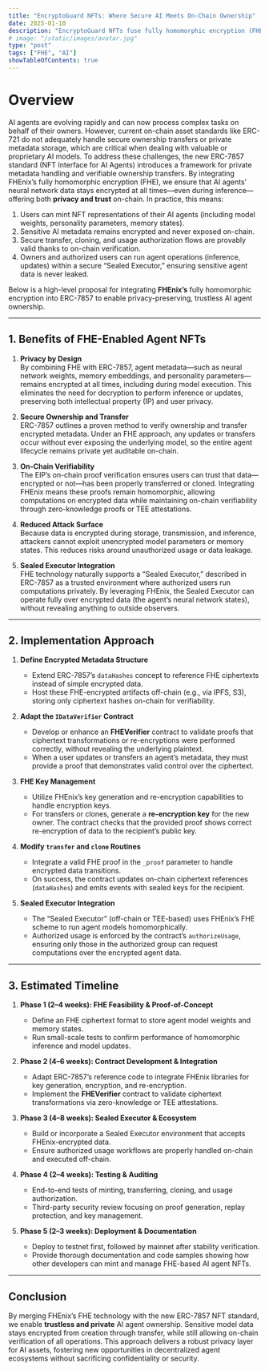 ```yaml
---
title: "EncryptoGuard NFTs: Where Secure AI Meets On-Chain Ownership"
date: 2025-01-10
description: "EncryptoGuard NFTs fuse fully homomorphic encryption (FHE) with ERC-7857 to deliver AI agents that remain private at all times—while proving ownership and authenticity on-chain."
# image: "/static/images/avatar.jpg"
type: "post"
tags: ["FHE", "AI"]
showTableOfContents: true
---
```


# Overview

AI agents are evolving rapidly and can now process complex tasks on behalf of their owners. However, current on-chain asset standards like ERC-721 do not adequately handle secure ownership transfers or private metadata storage, which are critical when dealing with valuable or proprietary AI models. To address these challenges, the new ERC-7857 standard (NFT Interface for AI Agents) introduces a framework for private metadata handling and verifiable ownership transfers. By integrating FHEnix’s fully homomorphic encryption (FHE), we ensure that AI agents’ neural network data stays encrypted at all times—even during inference—offering both **privacy and trust** on-chain. In practice, this means:

1. Users can mint NFT representations of their AI agents (including model weights, personality parameters, memory states).
2. Sensitive AI metadata remains encrypted and never exposed on-chain.
3. Secure transfer, cloning, and usage authorization flows are provably valid thanks to on-chain verification.
4. Owners and authorized users can run agent operations (inference, updates) within a secure “Sealed Executor,” ensuring sensitive agent data is never leaked.

Below is a high-level proposal for integrating **FHEnix’s** fully homomorphic encryption into ERC-7857 to enable privacy-preserving, trustless AI agent ownership.

---

## 1. Benefits of FHE-Enabled Agent NFTs

1. **Privacy by Design**  
   By combining FHE with ERC-7857, agent metadata—such as neural network weights, memory embeddings, and personality parameters—remains encrypted at all times, including during model execution. This eliminates the need for decryption to perform inference or updates, preserving both intellectual property (IP) and user privacy.

2. **Secure Ownership and Transfer**  
   ERC-7857 outlines a proven method to verify ownership and transfer encrypted metadata. Under an FHE approach, any updates or transfers occur without ever exposing the underlying model, so the entire agent lifecycle remains private yet auditable on-chain.

3. **On-Chain Verifiability**  
   The EIP’s on-chain proof verification ensures users can trust that data—encrypted or not—has been properly transferred or cloned. Integrating FHEnix means these proofs remain homomorphic, allowing computations on encrypted data while maintaining on-chain verifiability through zero-knowledge proofs or TEE attestations.

4. **Reduced Attack Surface**  
   Because data is encrypted during storage, transmission, and inference, attackers cannot exploit unencrypted model parameters or memory states. This reduces risks around unauthorized usage or data leakage.

5. **Sealed Executor Integration**  
   FHE technology naturally supports a “Sealed Executor,” described in ERC-7857 as a trusted environment where authorized users run computations privately. By leveraging FHEnix, the Sealed Executor can operate fully over encrypted data (the agent’s neural network states), without revealing anything to outside observers.

---

## 2. Implementation Approach

1. **Define Encrypted Metadata Structure**  
   - Extend ERC-7857’s `dataHashes` concept to reference FHE ciphertexts instead of simple encrypted data.  
   - Host these FHE-encrypted artifacts off-chain (e.g., via IPFS, S3), storing only ciphertext hashes on-chain for verifiability.

2. **Adapt the `IDataVerifier` Contract**  
   - Develop or enhance an **FHEVerifier** contract to validate proofs that ciphertext transformations or re-encryptions were performed correctly, without revealing the underlying plaintext.  
   - When a user updates or transfers an agent’s metadata, they must provide a proof that demonstrates valid control over the ciphertext.

3. **FHE Key Management**  
   - Utilize FHEnix’s key generation and re-encryption capabilities to handle encryption keys.  
   - For transfers or clones, generate a **re-encryption key** for the new owner. The contract checks that the provided proof shows correct re-encryption of data to the recipient’s public key.

4. **Modify `transfer` and `clone` Routines**  
   - Integrate a valid FHE proof in the `_proof` parameter to handle encrypted data transitions.  
   - On success, the contract updates on-chain ciphertext references (`dataHashes`) and emits events with sealed keys for the recipient.

5. **Sealed Executor Integration**  
   - The “Sealed Executor” (off-chain or TEE-based) uses FHEnix’s FHE scheme to run agent models homomorphically.  
   - Authorized usage is enforced by the contract’s `authorizeUsage`, ensuring only those in the authorized group can request computations over the encrypted agent data.

---

## 3. Estimated Timeline

1. **Phase 1 (2–4 weeks): FHE Feasibility & Proof-of-Concept**  
   - Define an FHE ciphertext format to store agent model weights and memory states.  
   - Run small-scale tests to confirm performance of homomorphic inference and model updates.

2. **Phase 2 (4–6 weeks): Contract Development & Integration**  
   - Adapt ERC-7857’s reference code to integrate FHEnix libraries for key generation, encryption, and re-encryption.  
   - Implement the **FHEVerifier** contract to validate ciphertext transformations via zero-knowledge or TEE attestations.

3. **Phase 3 (4–8 weeks): Sealed Executor & Ecosystem**  
   - Build or incorporate a Sealed Executor environment that accepts FHEnix-encrypted data.  
   - Ensure authorized usage workflows are properly handled on-chain and executed off-chain.

4. **Phase 4 (2–4 weeks): Testing & Auditing**  
   - End-to-end tests of minting, transferring, cloning, and usage authorization.  
   - Third-party security review focusing on proof generation, replay protection, and key management.

5. **Phase 5 (2–3 weeks): Deployment & Documentation**  
   - Deploy to testnet first, followed by mainnet after stability verification.  
   - Provide thorough documentation and code samples showing how other developers can mint and manage FHE-based AI agent NFTs.

---

## Conclusion

By merging FHEnix’s FHE technology with the new ERC-7857 NFT standard, we enable **trustless and private** AI agent ownership. Sensitive model data stays encrypted from creation through transfer, while still allowing on-chain verification of all operations. This approach delivers a robust privacy layer for AI assets, fostering new opportunities in decentralized agent ecosystems without sacrificing confidentiality or security.